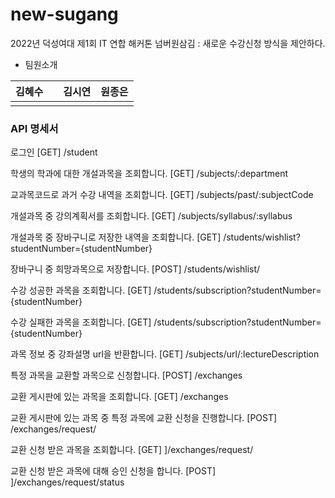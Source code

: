 # new-sugang
2022년 덕성여대 제1회 IT 연합 해커톤 넘버원삼김 : 새로운 수강신청 방식을 제안하다. 

- 팀원소개

|김혜수||김시연|원종은|
|---|---|---|---|
|||


### API 명세서 ###
로그인 
[GET] /student

학생의 학과에 대한 개설과목을 조회합니다.
[GET] /subjects/:department

교과목코드로 과거 수강 내역을 조회합니다.
[GET] /subjects/past/:subjectCode

개설과목 중 강의계획서를 조회합니다.
[GET] /subjects/syllabus/:syllabus

개설과목 중 장바구니로 저장한 내역을 조회합니다.
[GET] /students/wishlist?studentNumber={studentNumber}

장바구니 중 희망과목으로 저장합니다.
[POST]  /students/wishlist/

수강 성공한 과목을 조회합니다.
[GET] /students/subscription?studentNumber={studentNumber}

수강 실패한 과목을 조회합니다.
[GET] /students/subscription?studentNumber={studentNumber}

과목 정보 중 강좌설명 url을 반환합니다.
[GET] /subjects/url/:lectureDescription

특정 과목을 교환할 과목으로 신청합니다.
[POST] /exchanges

교환 게시판에 있는 과목을 조회합니다.
[GET]  /exchanges

교환 게시판에 있는 과목 중 특정 과목에 교환 신청을 진행합니다.
[POST] /exchanges/request/

교환 신청 받은 과목을 조회합니다.
[GET] ]/exchanges/request/

교환 신청 받은 과목에 대해 승인 신청을 합니다.
[POST] ]/exchanges/request/status
